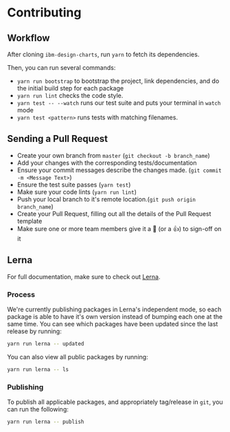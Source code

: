 # Contributing

## Workflow

After cloning `ibm-design-charts`, run `yarn` to fetch its dependencies.

Then, you can run several commands:

- `yarn run bootstrap` to bootstrap the project, link dependencies, and do the initial build step for each package
- `yarn run lint` checks the code style.
- `yarn test -- --watch` runs our test suite and puts your terminal in `watch` mode
- `yarn test <pattern>` runs tests with matching filenames.

## Sending a Pull Request

- Create your own branch from `master` (`git checkout -b branch_name`)
- Add your changes with the corresponding tests/documentation
- Ensure your commit messages describe the changes made. (`git commit -m <Message Text>`)
- Ensure the test suite passes (`yarn test`)
- Make sure your code lints (`yarn run lint`)
- Push your local branch to it's remote location.(`git push origin branch_name`)
- Create your Pull Request, filling out all the details of the Pull Request template
- Make sure one or more team members give it a 🚀 (or a 👍) to sign-off on it

## Lerna

For full documentation, make sure to check out [Lerna](https://lernajs.io/).

### Process

We're currently publishing packages in Lerna's independent mode, so each package is able to have it's own version instead of bumping each one at the same time. You can see which packages have been updated since the last release by running:

```bash
yarn run lerna -- updated
```

You can also view all public packages by running:

```bash
yarn run lerna -- ls
```

### Publishing

To publish all applicable packages, and appropriately tag/release in `git`, you can run the following:

```bash
yarn run lerna -- publish
```
